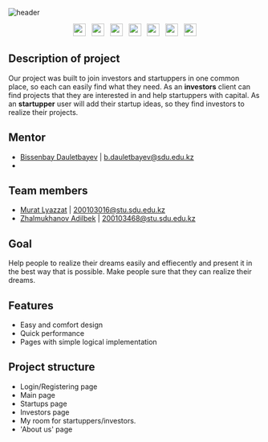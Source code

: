 ![header](https://capsule-render.vercel.app/api?type=waving&color=818cf8&height=250&width=full&section=header&fontColor=fafafa&text=Crowdfunding&fontSize=90&animation=fadeIn&fontAlignY=35&desc=INF%20232%20|%20Web%20programming:%20back%20end&descAlignY=55)

<p align="center">
  <img src="https://img.shields.io/badge/python-282C34?logo=python&style=for-the-badge" height="25" />
  &nbsp;
  <img src="https://img.shields.io/badge/Django-282C34?logo=django&style=for-the-badge" height="25" />  
  &nbsp;
  <img src="https://img.shields.io/badge/HTml-282C34?logo=html5&style=for-the-badge" height="25" /> 
  &nbsp;
  <img src="https://img.shields.io/badge/CSS-282C34?logo=css3&logoColor=1572B6&style=for-the-badge" height="25" />
  &nbsp;
  <img src="https://img.shields.io/badge/JavaScript-282C34?logo=JavaScript&style=for-the-badge" height="25" />
  &nbsp;
  <img src="https://img.shields.io/badge/jinja-282C34?logo=jinja&logoColor=red&style=for-the-badge" height="25" />
  &nbsp;
  <img src="https://img.shields.io/badge/Tailwind-282C34?logo=tailwindcss&style=for-the-badge" height="25" />
</p>


## Description of project
Our project was built to join investors and startuppers in one common place, so each can easily find what they need. As an **investors** client can find projects that they are interested in and help startuppers with capital. As an **startupper**  user will add their startup ideas, so they find investors to realize their projects.

## Mentor
-  [Bissenbay Dauletbayev](b.dauletbayev@sdu.edu.kz) | b.dauletbayev@sdu.edu.kz
-  
## Team members
- [Murat Lyazzat](https://github.com/mlyazzat) | 200103016@stu.sdu.edu.kz
- [Zhalmukhanov Adilbek](https://github.com/zhalmukhanov) | 200103468@stu.sdu.edu.kz

## Goal
Help people to realize their dreams easily and effiecently and present it in the best way that is possible. Make people sure that they can realize their dreams.


## Features
- Easy and comfort design
- Quick performance
- Pages with simple logical implementation

## Project structure
- Login/Registering page
- Main page
- Startups page
- Investors page
- My room for startuppers/investors.
- 'About us' page

